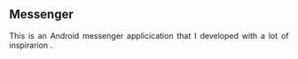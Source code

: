 ## Messenger 
<P align="justify">
This is an Android messenger applicication that I developed with a lot of inspirarion 
.</P></br>
